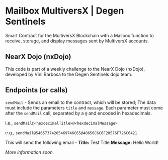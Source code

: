 # Mailbox MultiversX | Degen Sentinels
Smart Contract for the MultiversX Blockchain with a Mailbox function to receive, storage, and display messages sent by MultiversX accounts.

## NearX Dojo (nxDojo)
This code is part of a weekly challenge to the NearX Dojo (nxDojo), developed by Vini Barbosa to the Degen Sentinels dojo team.

## Endpoints (or calls)
`sendMail` - Sends an email to the contract, which will be stored;
The data must include the parameters `title` and `message`.
Each parameter must come after the `sendMail` call, separated by a `@` and encoded in hexadecimals.

i.e.,
`sendMail@<hexdecimalTitle>@<hexdecimalMessage>`

e.g.,
`sendMail@54657374205469746C65@48656C6C6F20576F726C6421`

This will send the following email -
**Title:** Test Title
**Message:** Hello World!

*More information soon.*


